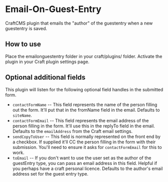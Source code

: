 # Email-On-Guest-Entry
CraftCMS plugin that emails the "author" of the guestentry when a new guestentry is saved.

## How to use
Place the emailonguestentry folder in your craft/plugins/ folder. Activate the plugin in your Craft plugin settings page.

## Optional additional fields
This plugin will listen for the following optional field handles in the submitted form.

- `contactFormName` -- This field represents the name of the person filling out the form. It'll put that in the fromName field in the email. Defaults to `siteName`.
- `contactFormEmail` -- This field represents the email address of the person filling in the form. It'll use this in the replyTo field in the email. Defaults to the `emailAddress` from the Craft email settings.
- `sendCopyToUser` -- This field is normally represented on the front end by a checkbox. If supplied it'll CC the person filling in the form with their submission. You'll need to ensure it asks for `contactFormEmail` for this to work.
- `toEmail` -- If you don't want to use the user set as the author of the guestEntry type, you can pass an email address in this field. Helpful if you perhaps have a craft personal licence. Defaults to the author's email address set for the guest entry type.

